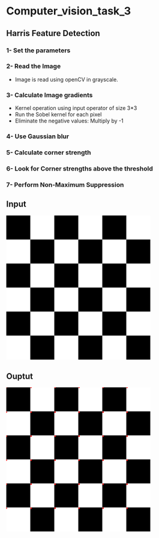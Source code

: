 # Computer_vision_task_3

## Harris Feature Detection
### 1- Set the parameters
### 2- Read the Image
* Image is read using openCV in grayscale.

### 3- Calculate Image gradients
* Kernel operation using input operator of size 3*3
* Run the Sobel kernel for each pixel
* Eliminate the negative values: Multiply by -1

### 4- Use Gaussian blur

### 5- Calculate corner strength

### 6- Look for Corner strengths above the threshold

### 7- Perform Non-Maximum Suppression


## Input
<img  src="squares.png">

## Ouptut 
<img  src="Output_harris.png">